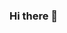 ### Hi there 👋

<!--
**Akshat103/Akshat103** is a ✨ _special_ ✨ repository because its `README.md` (this file) appears on your GitHub profile.

Here are some ideas to get you started:

- 🔭 I’m currently working on SQL and SSMS
- 🌱 I’m currently learning SQL and Python OOPs
- 👯 I’m looking to collaborate on Front End Web Development
- 🤔 I’m looking for help with Data Alalysis
- 📫 How to reach me: akshattamrakar103@gmail.com
- ⚡ Fun fact: Dense as Node
-->
